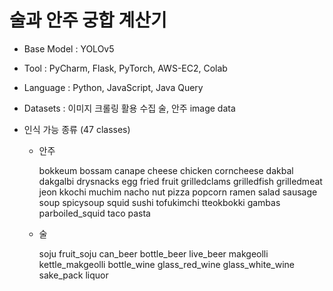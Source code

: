 
# 술과 안주 궁합 계산기



- Base Model : YOLOv5

- Tool : PyCharm, Flask, PyTorch, AWS-EC2, Colab

- Language : Python, JavaScript, Java Query

- Datasets : 이미지 크롤링 활용 수집 술, 안주 image data

- 인식 가능 종류 (47 classes)

  - 안주

    bokkeum
    bossam
    canape
    cheese
    chicken
    corncheese
    dakbal
    dakgalbi
    drysnacks
    egg
    fried
    fruit
    grilledclams
    grilledfish
    grilledmeat
    jeon
    kkochi
    muchim
    nacho
    nut
    pizza
    popcorn
    ramen
    salad
    sausage
    soup
    spicysoup
    squid
    sushi
    tofukimchi
    tteokbokki
    gambas
    parboiled_squid
    taco
    pasta

  - 술

    soju
    fruit_soju
    can_beer
    bottle_beer
    live_beer
    makgeolli
    kettle_makgeolli
    bottle_wine
    glass_red_wine
    glass_white_wine
    sake_pack
    liquor
